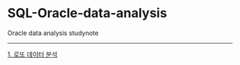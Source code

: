 # SQL-Oracle-data-analysis
Oracle data analysis studynote

---

[1. 로또 데이터 분석](https://github.com/ameliachoi/SQL-Oracle-data-analysis/blob/master/lotto.sql)
